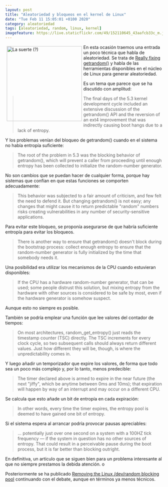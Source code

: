 ```yaml
--- 
layout: post
title: "Aleatoriedad y bloqueos en el kernel de Linux"
date: "Tue Feb 11 15:05:01 +0100 2020"
category: aleatoriedad
tags: [aleatoriedad, random, linux, kernel]
imagefeature: https://live.staticflickr.com/49/152110645_43aafcb33c_m.jpg
---
```


<a href="https://flickr.com/photos/fernand0/152110645" title=" La suerte (?)"><img src="https://live.staticflickr.com/49/152110645_43aafcb33c_m.jpg" alt=" La suerte (?)" width="240" style="float:left; margin:5px"></a>
En esta ocasión traemos una entrada un poco técnica que habla de aleatoriedad. Se trata de [Really fixing getrandom()](https://lwn.net/Articles/802360/) y habla de las herramientas disponibles en el núcleo de Linux para generar aleatoriedad.

Es un tema que parece que se ha discutido con amplitud:

> The final days of the 5.3 kernel development cycle included an extensive discussion of the getrandom() API and the reversion of an ext4 improvement that was indirectly causing boot hangs due to a lack of entropy.

Y los problemas venían del bloqueo de getrandom() cuando en el sistema no había entropía suficiente:

>  The root of the problem in 5.3 was the blocking behavior of getrandom(), which will prevent a caller from proceeding until enough entropy has been collected to initialize the random-number generator.

No son cambios que se puedan hacer de cualquier forma, porque hay sistemas que confían en que estas funciones se comporten adecuadamente:

>  This behavior was subjected to a fair amount of criticism, and few felt the need to defend it. But changing getrandom() is not easy; any changes that might cause it to return predictable "random" numbers risks creating vulnerabilities in any number of security-sensitive applications.

Para evitar este bloqueo, se proponía asegurarse de que habría suficiente entropía para evitar los bloqueos.

> There is another way to ensure that getrandom() doesn't block during the bootstrap process: collect enough entropy to ensure that the random-number generator is fully initialized by the time that somebody needs it.

Una posibilidad era utilizar los mecanismos de la CPU cuando estuvieran disponibles:

> If the CPU has a hardware random-number generator, that can be used; some people distrust this solution, but mixing entropy from the hardware with other sources is considered to be safe by most, even if the hardware generator is somehow suspect.

Aunque esto no siempre es posible.

También se podría emplear una función que lee valores del contador de tiempos:

> On most architectures, random_get_entropy() just reads the timestamp counter (TSC) directly. The TSC increments for every clock cycle, so two subsequent calls should always return different values. Just how different they will be, though, is where the unpredictability comes in.

Y luego añadir un temporizador que expire los valores, de forma que todo sea un poco más complejo y, por lo tanto, menos predecible:

> The timer declared above is armed to expire in the near future (the next "jiffy", which be anytime between 0ms and 10ms); that expiration will happen by way of an interrupt and may occur on a different CPU.

Se calcula que esto añade un bit de entropía en cada expiración:

> In other words, every time the timer expires, the entropy pool is deemed to have gained one bit of entropy. 

Si el sistema espera al arrancar podría provocar pausas apreciables:

> ... potentially just over one second on a system with a 100HZ tick frequency — if the system in question has no other sources of entropy. That could result in a perceivable pause during the boot process, but it is far better than blocking outright. 

En definitiva, un artículo que se siguen bien para un problema interesante al que no siempre prestamos la debida atención.
o

Posteriormente se ha publicado [Removing the Linux /dev/random blocking pool](https://lwn.net/Articles/808575/)  continuando con el debate, aunque en términos ya menos técnicos.
